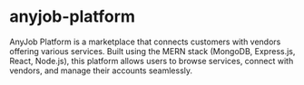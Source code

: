 # anyjob-platform
AnyJob Platform is a marketplace that connects customers with vendors offering various services. Built using the MERN stack (MongoDB, Express.js, React, Node.js), this platform allows users to browse services, connect with vendors, and manage their accounts seamlessly.
